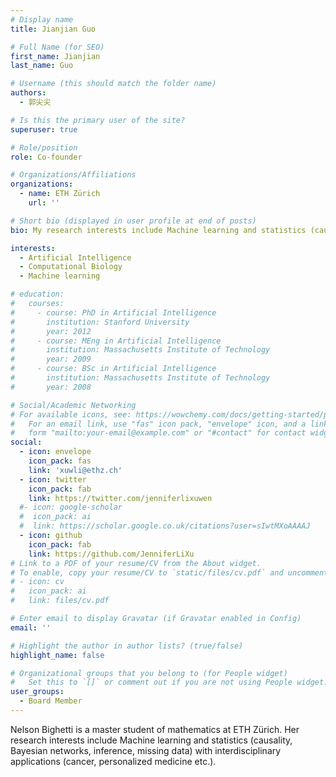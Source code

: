 ```yaml
---
# Display name
title: Jianjian Guo

# Full Name (for SEO)
first_name: Jianjian
last_name: Guo

# Username (this should match the folder name)
authors:
  - 郭尖尖

# Is this the primary user of the site?
superuser: true

# Role/position
role: Co-founder

# Organizations/Affiliations
organizations:
  - name: ETH Zürich
    url: ''

# Short bio (displayed in user profile at end of posts)
bio: My research interests include Machine learning and statistics (causality, Bayesian networks, inference, missing data) with interdisciplinary applications (cancer, personalized medicine etc.)

interests:
  - Artificial Intelligence
  - Computational Biology
  - Machine learning

# education:
#   courses:
#     - course: PhD in Artificial Intelligence
#       institution: Stanford University
#       year: 2012
#     - course: MEng in Artificial Intelligence
#       institution: Massachusetts Institute of Technology
#       year: 2009
#     - course: BSc in Artificial Intelligence
#       institution: Massachusetts Institute of Technology
#       year: 2008

# Social/Academic Networking
# For available icons, see: https://wowchemy.com/docs/getting-started/page-builder/#icons
#   For an email link, use "fas" icon pack, "envelope" icon, and a link in the
#   form "mailto:your-email@example.com" or "#contact" for contact widget.
social:
  - icon: envelope
    icon_pack: fas
    link: 'xuwli@ethz.ch'
  - icon: twitter
    icon_pack: fab
    link: https://twitter.com/jenniferlixuwen
  #- icon: google-scholar
  #  icon_pack: ai
  #  link: https://scholar.google.co.uk/citations?user=sIwtMXoAAAAJ
  - icon: github
    icon_pack: fab
    link: https://github.com/JenniferLiXu
# Link to a PDF of your resume/CV from the About widget.
# To enable, copy your resume/CV to `static/files/cv.pdf` and uncomment the lines below.
# - icon: cv
#   icon_pack: ai
#   link: files/cv.pdf

# Enter email to display Gravatar (if Gravatar enabled in Config)
email: ''

# Highlight the author in author lists? (true/false)
highlight_name: false

# Organizational groups that you belong to (for People widget)
#   Set this to `[]` or comment out if you are not using People widget.
user_groups:
  - Board Member
---
```


Nelson Bighetti is a master student of mathematics at ETH Zürich. Her research interests include Machine learning and statistics (causality, Bayesian networks, inference, missing data) with interdisciplinary applications (cancer, personalized medicine etc.). 

